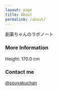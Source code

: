 ```yaml
---
layout: page
title: About
permalink: /about/
---
```


創薬ちゃんのラボノート

### More Information

Height: 170.0 cm

### Contact me

[@souyakuchan](https://twitter.com/souyakuchan)
